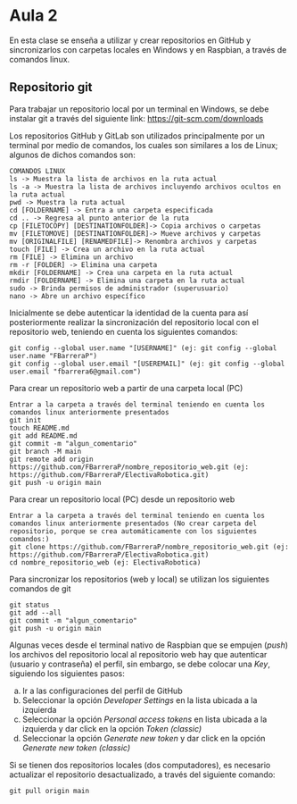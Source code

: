 <h1>Aula 2</h1>

En esta clase se enseña a utilizar y crear repositorios en GitHub y sincronizarlos con carpetas locales en Windows y en Raspbian, a través de comandos linux.

<h2>Repositorio git</h2>

Para trabajar un repositorio local por un terminal en Windows, se debe instalar git a través del siguiente link: https://git-scm.com/downloads

Los repositorios GitHub y GitLab son utilizados principalmente por un terminal por medio de comandos, los cuales son similares a los de Linux; algunos de dichos comandos son:

```linux
COMANDOS LINUX
ls -> Muestra la lista de archivos en la ruta actual
ls -a -> Muestra la lista de archivos incluyendo archivos ocultos en la ruta actual
pwd -> Muestra la ruta actual
cd [FOLDERNAME] -> Entra a una carpeta especificada
cd .. -> Regresa al punto anterior de la ruta
cp [FILETOCOPY] [DESTINATIONFOLDER]-> Copia archivos o carpetas
mv [FILETOMOVE] [DESTINATIONFOLDER]-> Mueve archivos y carpetas
mv [ORIGINALFILE] [RENAMEDFILE]-> Renombra archivos y carpetas
touch [FILE] -> Crea un archivo en la ruta actual
rm [FILE] -> Elimina un archivo
rm -r [FOLDER] -> Elimina una carpeta
mkdir [FOLDERNAME] -> Crea una carpeta en la ruta actual
rmdir [FOLDERNAME] -> Elimina una carpeta en la ruta actual
sudo -> Brinda permisos de administrador (superusuario)
nano -> Abre un archivo específico
```

Inicialmente se debe autenticar la identidad de la cuenta para así posteriormente realizar la sincronización del repositorio local con el repositorio web, teniendo en cuenta los siguientes comandos:

```git
git config --global user.name "[USERNAME]" (ej: git config --global user.name "FBarreraP")
git config --global user.email "[USEREMAIL]" (ej: git config --global user.email "fbarrera6@gmail.com")
```
Para crear un repositorio web a partir de una carpeta local (PC)

```
Entrar a la carpeta a través del terminal teniendo en cuenta los comandos linux anteriormente presentados
git init 
touch README.md
git add README.md 
git commit -m "algun_comentario" 
git branch -M main
git remote add origin https://github.com/FBarreraP/nombre_repositorio_web.git (ej: https://github.com/FBarreraP/ElectivaRobotica.git)
git push -u origin main 
```

Para crear un repositorio local (PC) desde un repositorio web

```
Entrar a la carpeta a través del terminal teniendo en cuenta los comandos linux anteriormente presentados (No crear carpeta del repositorio, porque se crea automáticamente con los siguientes comandos:)
git clone https://github.com/FBarreraP/nombre_repositorio_web.git (ej: https://github.com/FBarreraP/ElectivaRobotica.git)
cd nombre_repositorio_web (ej: ElectivaRobotica)
```

Para sincronizar los repositorios (web y local) se utilizan los siguientes comandos de git

```
git status
git add --all
git commit -m "algun_comentario"
git push -u origin main
```

Algunas veces desde el terminal nativo de Raspbian que se empujen (<em>push</em>) los archivos del repositorio local al repositorio web hay que autenticar (usuario y contraseña) el perfil, sin embargo, se debe colocar una <em>Key</em>, siguiendo los siguientes pasos:<br>

<!--https://docs.github.com/en/authentication/keeping-your-account-and-data-secure/managing-your-personal-access-tokens-->

<ol type="a">
    <li>Ir a las configuraciones del perfil de GitHub</li>
    <li>Seleccionar la opción <i>Developer Settings</i> en la lista ubicada a la izquierda</li>
    <li>Seleccionar la opción <i>Personal access tokens</i> en lista ubicada a la izquierda y dar click en la opción <i>Token (classic)</i></li>
    <li>Seleccionar la opción <i>Generate new token</i> y dar click en la opción <i>Generate new token (classic)</i> </li>
</ol>

Si se tienen dos repositorios locales (dos computadores), es necesario actualizar el repositorio desactualizado, a través del siguiente comando:

```
git pull origin main
```